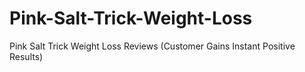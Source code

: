 # Pink-Salt-Trick-Weight-Loss
Pink Salt Trick Weight Loss  Reviews (Customer Gains Instant Positive Results)
